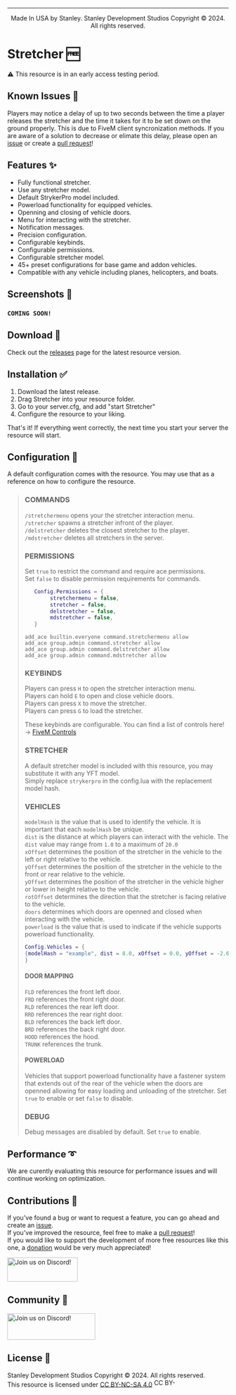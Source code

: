 ***
<p align=center>Made In USA by Stanley. Stanley Development Studios Copyright © 2024. All rights reserved.<p>

# Stretcher 🆓
⚠ This resource is in an early access testing period.
## Known Issues 💢
Players may notice a delay of up to two seconds between the time a player releases the stretcher and the time it takes for it to be set down on the ground properly. This is due to FiveM client syncronization methods. If you are aware of a solution to decrease or elimate this delay, please open an [issue](https://github.com/GlueGunStanley/Stretcher/issues) or create a [pull request](https://github.com/GlueGunStanley/Stretcher/pulls)!  

## Features ✨
- Fully functional stretcher.
- Use any stretcher model. 
- Default StrykerPro model included.
- Powerload functionality for equipped vehicles.
- Openning and closing of vehicle doors.
- Menu for interacting with the stretcher.
- Notification messages.
- Precision configuration.
- Configurable keybinds.
- Configurable permissions.
- Configurable stretcher model.
- 45+ preset configurations for base game and addon vehicles.
- Compatible with any vehicle including planes, helicopters, and boats.


## Screenshots 📸
<!-- ![screenshot](link) -->
### `COMING SOON!`

## Download 🔽
Check out the [releases](https://github.com/GlueGunStanley/Stretcher/releases) page for the latest resource version.

## Installation ✅
1. Download the latest release.
2. Drag Stretcher into your resource folder.
3. Go to your server.cfg, and add "start Stretcher"
4. Configure the resource to your liking.

That's it! If everything went correctly, the next time you start your server the resource will start.
  
## Configuration 🔧
A default configuration comes with the resource. You may use that as a reference on how to configure the resource.

>   ### COMMANDS
>   `/stretchermenu` opens your the stretcher interaction menu.  
>   `/stretcher` spawns a stretcher infront of the player.  
>   `/delstretcher` deletes the closest stretcher to the player.  
>   `/mdstretcher` deletes all stretchers in the server.  
>
>   ### PERMISSIONS
>   Set `true` to restrict the command and require ace permissions.  
>   Set `false` to disable permission requirements for commands. 
>   ~~~lua
>      Config.Permissions = {
>           stretchermenu = false,
>           stretcher = false,
>           delstretcher = false,
>           mdstretcher = false,
>      }
>    ~~~
>   `add_ace builtin.everyone command.stretchermenu allow`  
>   `add_ace group.admin command.stretcher allow`  
>   `add_ace group.admin command.delstretcher allow`  
>   `add_ace group.admin command.mdstretcher allow`  
>   
>   ### KEYBINDS
>   Players can press `H` to open the stretcher interaction menu.  
>   Players can hold `E` to open and close vehicle doors.  
>   Players can press `X` to move the stretcher.   
>   Players can press `G` to load the stretcher.  
>  
>   These keybinds are configurable. You can find a list of controls here! -> [FiveM Controls](https://docs.fivem.net/docs/game-references/controls)
>
>
>   ### STRETCHER
>   A default stretcher model is included with this resource, you may substitute it with any YFT model.  
>   Simply replace `strykerpro` in the config.lua with the replacement model hash.
>
>   ### VEHICLES
>   `modelHash` is the value that is used to identify the vehicle. It is important that each `modelHash` be unique.  
>   `dist` is the distance at which players can interact with the vehicle. The `dist` value may range from `1.0` to a maximum of `20.0`  
>   `xOffset` determines the position of the stretcher in the vehicle to the left or right relative to the vehicle.  
>   `yOffset` determines the position of the stretcher in the vehicle to the front or rear relative to the vehicle.  
>   `yOffset` determines the position of the stretcher in the vehicle higher or lower in height relative to the vehicle.  
>   `rotOffset` determines the direction that the stretcher is facing relative to the vehicle.    
>   `doors` determines which doors are openned and closed when interacting with the vehicle.  
>   `powerload` is the value that is used to indicate if the vehicle supports powerload functionality.  
>   ~~~lua
>   Config.Vehicles = { 
>{modelHash = "example", dist = 8.0, xOffset = 0.0, yOffset = -2.6, zOffset = -0.165, rotOffset = -90.0, doors = {"FLD", "FRD", "BLD", "BRD", "HOOD", "TRUNK", "RLD", "RRD"}, powerload = false}
>   }
>   ~~~
>#### DOOR MAPPING
>   `FLD` references the front left door.   
>   `FRD` references the front right door.  
>   `RLD` references the rear left door.  
>   `RRD` references the rear right door.  
>   `BLD` references the back left door.   
>   `BRD` references the back right door.   
>   `HOOD` references the hood.   
>   `TRUNK` references the trunk.  
>
>#### POWERLOAD
>   Vehicles that support powerload functionality have a fastener system that extends out of the rear of the vehicle when the doors are openned allowing for easy loading and unloading of the stretcher. Set `true` to enable or set `false` to disable.
>   ### DEBUG
>   Debug messages are disabled by default. Set `true` to enable.

## Performance ➰
We are curently evaluating this resource for performance issues and will continue working on optimization. 
  
## Contributions 💜
If you've found a bug or want to request a feature, you can go ahead and create an [issue](https://github.com/GlueGunStanley/Stretcher/issues).  
If you've improved the resource, feel free to make a [pull request](https://github.com/GlueGunStanley/Stretcher/pulls)!  
If you would like to support the development of more free resources like this one, a [donation](https://www.paypal.com/donate/?hosted_button_id=7YHMMWJF7CPSU) would be very much appreciated!

<a href="https://www.paypal.com/donate/?hosted_button_id=7YHMMWJF7CPSU">
    <img src="https://i.imgur.com/GjlYV1a.png" width="160" height="55" alt="Join us on Discord!">
</a>

## Community 🤠
<a href="https://discord.com/invite/uCKZJed3Gq">
    <img src="https://i.imgur.com/bvJDr0Q.png" width="200" height="60" alt="Join us on Discord!">
</a>

## License 📄
Stanley Development Studios Copyright © 2024. All rights reserved.  
This resource is licensed under [CC BY-NC-SA 4.0](https://creativecommons.org/licenses/by-nc-sa/4.0/legalcode.en)
<a href="https://creativecommons.org/licenses/by-nc-sa/4.0/legalcode.en">
    <img src="https://mirrors.creativecommons.org/presskit/buttons/88x31/png/by-nc-sa.png" width="50.6" height="17.8" alt="CC BY-NC-SA 4.0">
</a>